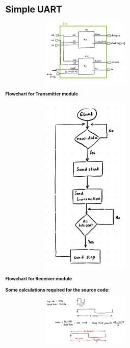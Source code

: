 # Simple UART

<p align="center">
 <img src="https://github.com/shraddha375/Communication_Protocols/blob/main/images/image6.jpg" width=50% height=50%>
</p>

#### Flowchart for Transmitter module
<p align="center">
 <img src="https://github.com/shraddha375/Communication_Protocols/blob/main/images/image7.jpg" width=50% height=50%>
</p>

#### Flowchart for Receiver module

**Some calculations required for the source code:**
<p align="center">
 <img src="https://github.com/shraddha375/Communication_Protocols/blob/main/images/image8.jpg" width=50% height=50%>
</p>

